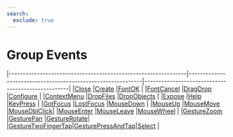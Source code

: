```yaml
---
search:
  exclude: true
---
```


<h1 class="heading"><span class="name">Group Events</span></h1>

|---------------------------------------------------------------|-------------------------------------------------------------|---------------------------------------------------|
|[Close](../methodorevents/close.md)                            |[Create](../methodorevents/create.md)                        |[FontOK](../methodorevents/fontok.md)              |
|[FontCancel](../methodorevents/fontcancel.md)                  |[DragDrop](../methodorevents/dragdrop.md)                    |[Configure](../methodorevents/configure.md)        |
|[ContextMenu](../methodorevents/contextmenu.md)                |[DropFiles](../methodorevents/dropfiles.md)                  |[DropObjects](../methodorevents/dropobjects.md)    |
|[Expose](../methodorevents/expose.md)                          |[Help](../methodorevents/help.md)                            |[KeyPress](../methodorevents/keypress.md)          |
|[GotFocus](../methodorevents/gotfocus.md)                      |[LostFocus](../methodorevents/lostfocus.md)                  |[MouseDown](../methodorevents/mousedown.md)        |
|[MouseUp](../methodorevents/mouseup.md)                        |[MouseMove](../methodorevents/mousemove.md)                  |[MouseDblClick](../methodorevents/mousedblclick.md)|
|[MouseEnter](../methodorevents/mouseenter.md)                  |[MouseLeave](../methodorevents/mouseleave.md)                |[MouseWheel](../methodorevents/mousewheel.md)      |
|[GestureZoom](../methodorevents/gesturezoom.md)                |[GesturePan](../methodorevents/gesturepan.md)                |[GestureRotate](../methodorevents/gesturerotate.md)|
|[GestureTwoFingerTap](../methodorevents/gesturetwofingertap.md)|[GesturePressAndTap](../methodorevents/gesturepressandtap.md)|[Select](../methodorevents/select.md)              |
